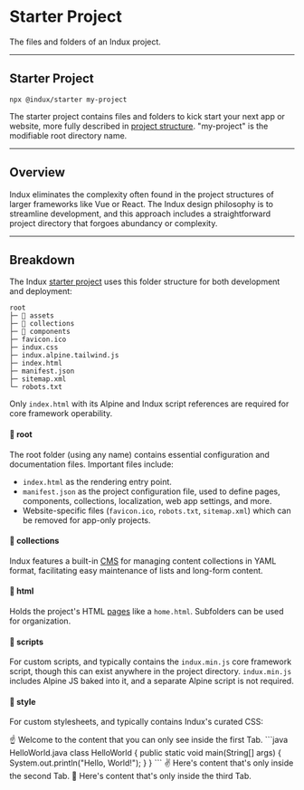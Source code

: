 # Starter Project
The files and folders of an Indux project.

---

## Starter Project

```node
npx @indux/starter my-project
```

The starter project contains files and folders to kick start your next app or website, more fully described in [project structure](/projects/starter-project). "my-project" is the modifiable root directory name.

---

## Overview
Indux eliminates the complexity often found in the project structures of larger frameworks like Vue or React. The Indux design philosophy is to streamline development, and this approach includes a straightforward project directory that forgoes abundancy or complexity.

---

## Breakdown
The Indux [starter project](/getting-started/setup) uses this folder structure for both development and deployment:
```
root
├─ 📁 assets
├─ 📁 collections
├─ 📁 components
├─ favicon.ico
├─ indux.css
├─ indux.alpine.tailwind.js
├─ index.html
├─ manifest.json
├─ sitemap.xml
└─ robots.txt
```
<Note>Only `index.html` with its Alpine and Indux script references are required for core framework operability.</Note>

#### 📁 root
The root folder (using any name) contains essential configuration and documentation files. Important files include:
- `index.html` as the rendering entry point.
- `manifest.json` as the project configuration file, used to define pages, components, collections, localization, web app settings, and more.
- Website-specific files (`favicon.ico`, `robots.txt`, `sitemap.xml`) which can be removed for app-only projects.

#### 📁 collections
Indux features a built-in [CMS](docs/cms-collections) for managing content collections in YAML format, facilitating easy maintenance of lists and long-form content.

#### 📁 html
Holds the project's HTML [pages](/pages) like a `home.html`. Subfolders can be used for organization.

#### 📁 scripts
For custom scripts, and typically contains the `indux.min.js` core framework script, though this can exist anywhere in the project directory.
<Note>`indux.min.js` includes Alpine JS baked into it, and a separate Alpine script is not required.</Note>

#### 📁 style
For custom stylesheets, and typically contains Indux's curated CSS:
<StylesheetList />

<Tabs>
  <Tab title="First Tab">
    ☝️ Welcome to the content that you can only see inside the first Tab.
    ```java HelloWorld.java
      class HelloWorld {
          public static void main(String[] args) {
              System.out.println("Hello, World!");
          }
      }
    ```
  </Tab>
  <Tab title="Second Tab">
    ✌️ Here's content that's only inside the second Tab.
  </Tab>
  <Tab title="Third Tab">
    💪 Here's content that's only inside the third Tab.
  </Tab>
</Tabs>